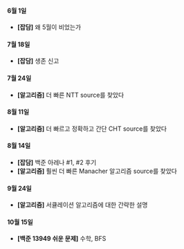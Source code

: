 #### 6월 1일

- **[잡담]** 왜 5월이 비었는가

#### 7월 18일

- **[잡담]** 생존 신고

#### 7월 24일

- **[알고리즘]** 더 빠른 NTT source를 찾았다

#### 8월 11일

- **[알고리즘]** 더 빠르고 정확하고 간단 CHT source를 찾았다

#### 8월 14일

- **[잡담]** 백준 아레나 #1, #2 후기
- **[알고리즘]** 훨씬 더 빠른 Manacher 알고리즘 source를 찾았다

#### 9월 24일

- **[알고리즘]** 서큘레이션 알고리즘에 대한 간략한 설명

#### 10월 15일

- **[백준 13949 쉬운 문제]** 수학, BFS
